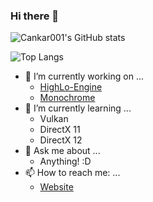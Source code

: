 ### Hi there 👋

<!--
**Cankar001/Cankar001** is a ✨ _special_ ✨ repository because its `README.md` (this file) appears on your GitHub profile.
-->

![Cankar001's GitHub stats](https://github-readme-stats.vercel.app/api?username=cankar001&theme=cobalt)

![Top Langs](https://github-readme-stats.vercel.app/api/top-langs/?username=cankar001&layout=compact&langs_count=10)

- 🔭 I’m currently working on ...
  - [HighLo-Engine](https://www.github.com/HighLo-Engine/HighLo-Engine)
  - [Monochrome](https://www.github.com/flarecoding/monochrome)
- 🌱 I’m currently learning ...
  - Vulkan
  - DirectX 11
  - DirectX 12
- 💬 Ask me about ...
  - Anything! :D
- 📫 How to reach me: ...
  - [Website](https://www.cankarka.com/en/contact)
